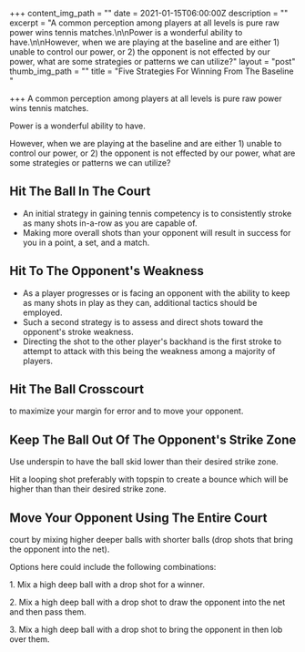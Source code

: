 +++
content_img_path = ""
date = 2021-01-15T06:00:00Z
description = ""
excerpt = "A common perception among players at all levels is pure raw power wins tennis matches.\n\nPower is a wonderful ability to have.\n\nHowever, when we are playing at the baseline and are either 1) unable to control our power, or 2) the opponent is not effected by our power, what are some strategies or patterns we can utilize?"
layout = "post"
thumb_img_path = ""
title = "Five Strategies For Winning From The Baseline "

+++
A common perception among players at all levels is pure raw power wins tennis matches.

Power is a wonderful ability to have.

However, when we are playing at the baseline and are either 1) unable to control our power, or 2) the opponent is not effected by our power, what are some strategies or patterns we can utilize?

## Hit The Ball In The Court

* An initial strategy in gaining tennis competency is to consistently stroke as many shots in-a-row as you are capable of.
* Making more overall shots than your opponent will result in success for you in a point, a set, and a match.

## Hit To The Opponent's Weakness

* As a player progresses or is facing an opponent with the ability to keep as many shots in play as they can, additional tactics should be employed.
*  Such a second strategy is to assess and direct shots toward the opponent's stroke weakness.
* Directing the shot to the other player's backhand is the first stroke to attempt to attack with this being the weakness among a majority of players.

## Hit The Ball Crosscourt

to maximize your margin for error and to move your opponent.

## Keep The Ball Out Of The Opponent's Strike Zone

Use underspin to have the ball skid lower than their desired strike zone.

Hit a looping shot preferably with topspin to create a bounce which will be higher than than their desired strike zone.

## Move Your Opponent Using The Entire Court

court by mixing higher deeper balls with shorter balls (drop shots that bring the opponent into the net).

Options here could include the following combinations:

1\. Mix a high deep ball with a drop shot for a winner.

2\. Mix a high deep ball with a drop shot to draw the opponent into the net and then pass them.

3\. Mix a high deep ball with a drop shot to bring the opponent in then lob over them.